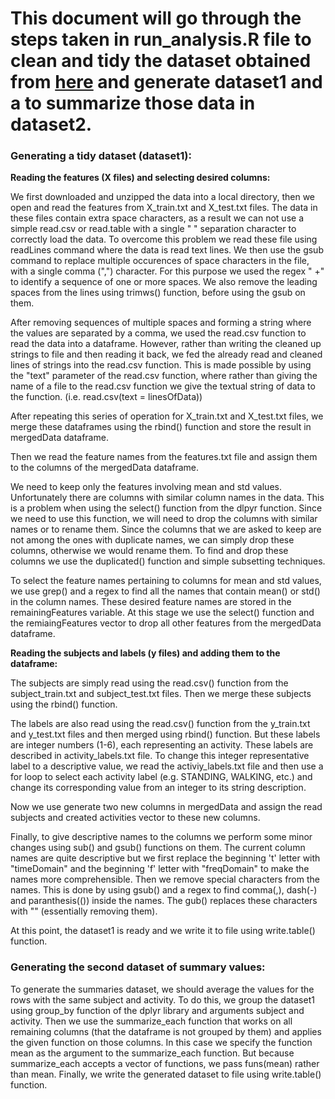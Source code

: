 This document will go through the steps taken in run_analysis.R file to clean and tidy the dataset obtained from [here](https://d396qusza40orc.cloudfront.net/getdata%2Fprojectfiles%2FUCI%20HAR%20Dataset.zip) and generate dataset1 and a to summarize those data in dataset2.
=============

### Generating a tidy dataset (dataset1): ###

**Reading the features (X files) and selecting desired columns:**

We first downloaded and unzipped the data into a local directory, then we open and read the features from X_train.txt and X_test.txt files. The data in these files contain extra space characters, as a result we can not use a simple read.csv or read.table with a single " " separation character to correctly load the data. To overcome this problem we read these file using readLines command where the data is read text lines. We then use the gsub command to replace multiple occurences of space characters in the file, with a single comma (",") character. For this purpose we used the regex " +" to identify a sequence of one or more spaces. We also remove the leading spaces from the lines using trimws() function, before using the gsub on them.

After removing sequences of multiple spaces and forming a string where the values are separated by a comma, we used the read.csv function to read the data into a dataframe. However, rather than writing the cleaned up strings to file and then reading it back, we fed the already read and cleaned lines of strings into the read.csv function. This is made possible by using the "text" parameter of the read.csv function, where rather than giving the name of a file to the read.csv function we give the textual string of data to the function. (i.e. read.csv(text = linesOfData))

After repeating this series of operation for X_train.txt and X_test.txt files, we merge these dataframes using the rbind() function and store the result in mergedData dataframe.

Then we read the feature names from the features.txt file and assign them to the columns of the mergedData dataframe.

We need to keep only the features involving mean and std values. Unfortunately there are columns with similar column names in the data. This is a problem when using the select() function from the dlpyr function. Since we need to use this function, we will need to drop the columns with similar names or to rename them. Since the columns that we are asked to keep are not among the ones with duplicate names, we can simply drop these columns, otherwise we would rename them. To find and drop these columns we use the duplicated() function and simple subsetting techniques.

To select the feature names pertaining to columns for mean and std values, we use grep() and a regex to find all the names that contain mean() or std() in the column names. These desired feature names are stored in the remainingFeatures variable. At this stage we use the select() function and the remiaingFeatures vector to drop all other features from the mergedData dataframe.

**Reading the subjects and labels (y files) and adding them to the dataframe:**

The subjects are simply read using the read.csv() function from the subject_train.txt and subject_test.txt files. Then we merge these subjects using the rbind() function.

The labels are also read using the read.csv() function from the y_train.txt and y_test.txt files and then merged using rbind() function. But these labels are integer numbers (1-6), each representing an activity. These labels are described in activity_labels.txt file. To change this integer representative label to a descriptive value, we read the activiy_labels.txt file and then use a for loop to select each activity label (e.g. STANDING, WALKING, etc.) and change its corresponding value from an integer to its string description.

Now we use generate two new columns in mergedData and assign the read subjects and created activities vector to these new columns.

Finally, to give descriptive names to the columns we perform some minor changes using sub() and gsub() functions on them. The current column names are quite descriptive but we first replace the beginning 't' letter with "timeDomain" and the beginning 'f' letter with "freqDomain" to make the names more comprehensible. Then we remove special characters from the names. This is done by using gsub() and a regex to find comma(,), dash(-) and paranthesis(()) inside the names. The gub() replaces these characters with "" (essentially removing them).

At this point, the dataset1 is ready and we write it to file using write.table() function.

### Generating the second dataset of summary values: ###
To generate the summaries dataset, we should average the values for the rows with the same subject and activity. To do this, we group the dataset1 using group_by function of the dplyr library and arguments subject and activity. Then we use the summarize_each function that works on all remaining columns (that the dataframe is not grouped by them) and applies the given function on those columns. In this case we specify the function mean as the argument to the summarize_each function. But because summarize_each accepts a vector of functions, we pass funs(mean) rather than mean.
Finally, we write the generated dataset to file using write.table() function.
